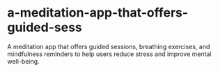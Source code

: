 # a-meditation-app-that-offers-guided-sess
A meditation app that offers guided sessions, breathing exercises, and mindfulness reminders to help users reduce stress and improve mental well-being.
